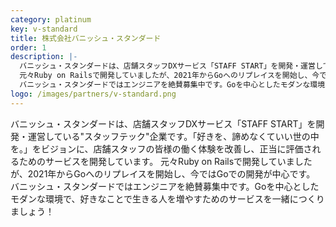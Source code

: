 ```yaml
---
category: platinum
key: v-standard
title: 株式会社バニッシュ・スタンダード
order: 1
description: |-
  バニッシュ・スタンダードは、店舗スタッフDXサービス「STAFF START」を開発・運営している"スタッフテック"企業です。「好きを、諦めなくていい世の中を。」をビジョンに、店舗スタッフの皆様の働く体験を改善し、正当に評価されるためのサービスを開発しています。
  元々Ruby on Railsで開発していましたが、2021年からGoへのリプレイスを開始し、今ではGoでの開発が中心です。
  バニッシュ・スタンダードではエンジニアを絶賛募集中です。Goを中心としたモダンな環境で、好きなことで生きる人を増やすためのサービスを一緒につくりましょう！
logo: /images/partners/v-standard.png
---
```

バニッシュ・スタンダードは、店舗スタッフDXサービス「STAFF START」を開発・運営している"スタッフテック"企業です。「好きを、諦めなくていい世の中を。」をビジョンに、店舗スタッフの皆様の働く体験を改善し、正当に評価されるためのサービスを開発しています。
元々Ruby on Railsで開発していましたが、2021年からGoへのリプレイスを開始し、今ではGoでの開発が中心です。
バニッシュ・スタンダードではエンジニアを絶賛募集中です。Goを中心としたモダンな環境で、好きなことで生きる人を増やすためのサービスを一緒につくりましょう！